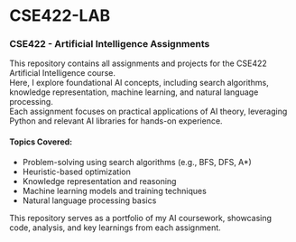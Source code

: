 # CSE422-LAB  

### CSE422 - Artificial Intelligence Assignments  

This repository contains all assignments and projects for the CSE422 Artificial Intelligence course.  
Here, I explore foundational AI concepts, including search algorithms, knowledge representation, machine learning, and natural language processing.  
Each assignment focuses on practical applications of AI theory, leveraging Python and relevant AI libraries for hands-on experience.

#### Topics Covered:
- Problem-solving using search algorithms (e.g., BFS, DFS, A*)
- Heuristic-based optimization
- Knowledge representation and reasoning
- Machine learning models and training techniques
- Natural language processing basics

This repository serves as a portfolio of my AI coursework, showcasing code, analysis, and key learnings from each assignment.


